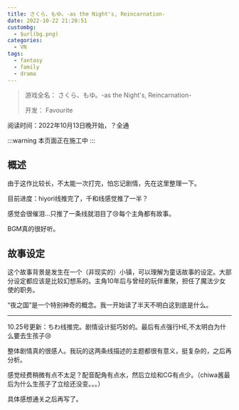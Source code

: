 ```yaml
---
title: さくら、もゆ。-as the Night's, Reincarnation-
date: 2022-10-22 21:20:51
custombg:
  - $url(bg.png)
categories:
  - VN
tags:
  - fantasy
  - family
  - drama
---
```


> 游戏全名： さくら、もゆ。-as the Night's, Reincarnation-
> 
> 开发： Favourite

阅读时间：2022年10月13日晚开始，？全通

:::warning
本页面正在施工中
:::

## 概述

由于这作比较长，不太能一次打完，怕忘记剧情，先在这里整理一下。

目前进度：hiyori线推完了，千和线感觉推了一半？

感觉会很催泪...只推了一条线就泪目了:cry:每个主角都有故事。

BGM真的很好听。

## 故事设定

这个故事背景是发生在一个（非现实的）小镇，可以理解为童话故事的设定。大部分设定都应该是比较幻想系的。主角10年后与曾经的玩伴重聚，担任了魔法少女使的职务。

“夜之国”是一个特别神奇的概念。我一开始读了半天不明白这到底是什么。

---

10.25号更新：ちわ线推完。剧情设计挺巧妙的。最后有点强行HE,不太明白为什么要去生孩子:cry:

整体剧情真的很感人。我玩的这两条线描述的主题都很有意义，挺复杂的，之后再分析。

感觉经费稍微有点不太足？配音配角有点水，然后立绘和CG有点少。（chiwa酱最后为什么生孩子了立绘还没变。。。）

具体感想通关之后再写了。
